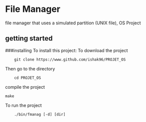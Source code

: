# File Manager
file manager that uses a simulated partition (UNIX file), OS Project

## getting started
###installing
To install this project:
To download the project
```
	git clone https://www.github.com/ishak96/PROJET_OS
```
Then go to the directory
```
	cd PROJET_OS
```
compile the project
```
make
```
To run the project
```
	./bin/fmanag [-d] [dir]
```
